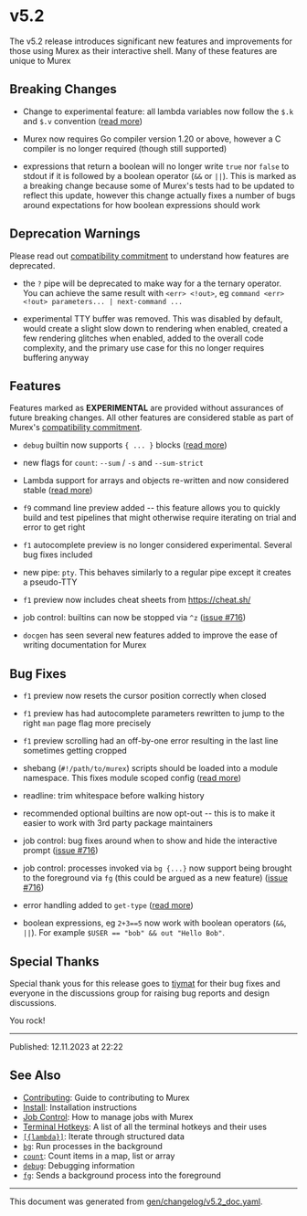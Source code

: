 # v5.2

The v5.2 release introduces significant new features and improvements for those using Murex as their interactive shell. Many of these features are unique to Murex

## Breaking Changes

* Change to experimental feature: all lambda variables now follow the `$.k` and `$.v` convention ([read more](https://murex.rocks/parser/lambda.html))

* Murex now requires Go compiler version 1.20 or above, however a C compiler is no longer required (though still supported)

* expressions that return a boolean will no longer write `true` nor `false` to stdout if it is followed by a boolean operator (`&&` or `||`). This is marked as a breaking change because some of Murex's tests had to be updated to reflect this update, however this change actually fixes a number of bugs around expectations for how boolean expressions should work

## Deprecation Warnings

Please read out [compatibility commitment](https://murex.rocks/compatibility.html) to understand how features are deprecated.

* the `?` pipe will be deprecated to make way for a the ternary operator. You can achieve the same result with `<err> <!out>`, eg `command <err> <!out> parameters... | next-command ...`
  
* experimental TTY buffer was removed. This was disabled by default, would create a slight slow down to rendering when enabled, created a few rendering glitches when enabled, added to the overall code complexity, and the primary use case for this no longer requires buffering anyway

## Features

Features marked as **EXPERIMENTAL** are provided without assurances of future breaking changes. All other features are considered stable as part of Murex's [compatibility commitment](https://murex.rocks/compatibility.html).

* `debug` builtin now supports `{ ... }` blocks ([read more](https://murex.rocks/commands/debug.html))

* new flags for `count`: `--sum` / `-s` and `--sum-strict`

* Lambda support for arrays and objects re-written and now considered stable ([read more](https://murex.rocks/parser/lambda.html))

* `f9` command line preview added -- this feature allows you to quickly build and test pipelines that might otherwise require iterating on trial and error to get right

* `f1` autocomplete preview is no longer considered experimental. Several bug fixes included

* new pipe: `pty`. This behaves similarly to a regular pipe except it creates a pseudo-TTY

* `f1` preview now includes cheat sheets from https://cheat.sh/

* job control: builtins can now be stopped via `^z` ([issue #716](https://github.com/lmorg/murex/issues/716))

* `docgen` has seen several new features added to improve the ease of writing documentation for Murex

## Bug Fixes

* `f1` preview now resets the cursor position correctly when closed

* `f1` preview has had autocomplete parameters rewritten to jump to the right `man` page flag more precisely

* `f1` preview scrolling had an off-by-one error resulting in the last line sometimes getting cropped

* shebang (`#!/path/to/murex`) scripts should be loaded into a module namespace. This fixes module scoped config ([read more](https://github.com/lmorg/murex/discussions/756))

* readline: trim whitespace before walking history
  
* recommended optional builtins are now opt-out -- this is to make it easier to work with 3rd party package maintainers

* job control: bug fixes around when to show and hide the interactive prompt ([issue #716](https://github.com/lmorg/murex/issues/716))

* job control: processes invoked via `bg {...}` now support being brought to the foreground via `fg` (this could be argued as a new feature) ([issue #716](https://github.com/lmorg/murex/issues/716))

* error handling added to `get-type` ([read more](https://murex.rocks/commands/get-type.html))

* boolean expressions, eg `2+3==5` now work with boolean operators (`&&`, `||`). For example `$USER == "bob" && out "Hello Bob"`.
  
## Special Thanks

Special thank yous for this release goes to [tiymat](https://github.com/tiymat) for their bug fixes and everyone in the discussions group for raising bug reports and design discussions.

You rock!

<hr>

Published: 12.11.2023 at 22:22

## See Also

* [Contributing](../Murex/CONTRIBUTING.md):
  Guide to contributing to Murex
* [Install](../Murex/INSTALL.md):
  Installation instructions
* [Job Control](../user-guide/job-control.md):
  How to manage jobs with Murex
* [Terminal Hotkeys](../user-guide/terminal-keys.md):
  A list of all the terminal hotkeys and their uses
* [`[{lambda}]`](../parser/lambda.md):
  Iterate through structured data
* [`bg`](../commands/bg.md):
  Run processes in the background
* [`count`](../commands/count.md):
  Count items in a map, list or array
* [`debug`](../commands/debug.md):
  Debugging information
* [`fg`](../commands/fg.md):
  Sends a background process into the foreground

<hr/>

This document was generated from [gen/changelog/v5.2_doc.yaml](https://github.com/lmorg/murex/blob/master/gen/changelog/v5.2_doc.yaml).
